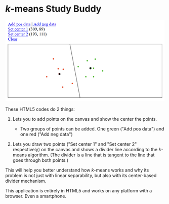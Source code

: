 # <i>k</i>-means Study Buddy

<img src="sample.png" width="650">

These HTML5 codes do 2 things:

1. Lets you to add points on the canvas and show the center the points.
   - Two groups of points can be added. One green ("Add pos data") and one red ("Add neg data")
      
2. Lets you draw two points ("Set center 1" and "Set center 2" respectively) on the canvas and shows a divider line according to the <I>k</I>-means algorithm. (The divider is a line that is tangent to the line that goes through both points.)

This will help you better understand how <i>k</i>-means works and why its problem is not just with linear separability, but also with its center-based divider mechanism.

This application is entirely in HTML5 and works on any platform with a browser. Even a smartphone.
